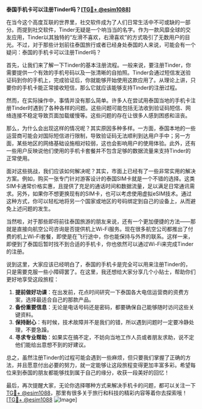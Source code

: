 **泰国手机卡可以注册Tinder吗？[[TG💪+ @esim1088](https://t.me/s/esim1088)]**

在当今这个高度互联的世界里，社交软件成为了人们日常生活中不可或缺的一部分。而提到社交软件，Tinder无疑是一个响当当的名字。作为一款风靡全球的交友应用，Tinder以其独特的“左滑不喜欢，右滑喜欢”的方式吸引了无数用户的目光。不过，对于那些计划前往泰国旅行或者已经身处泰国的人来说，可能会有一个疑问：泰国的手机卡可以注册Tinder吗？

首先，让我们来了解一下Tinder的基本注册流程。一般来说，要注册Tinder，你需要提供一个有效的手机号码以及一张清晰的自拍照。Tinder会通过短信发送验证码到你的手机上，完成验证后，你就能够开始使用这款应用了。从理论上讲，只要你的手机卡能正常接收短信，那么它就应该能够支持Tinder的注册过程。

然而，在实际操作中，事情并没有那么简单。许多人在尝试用泰国当地的手机卡注册Tinder时遇到了各种各样的问题。这些问题可能包括无法收到验证码短信、网络连接不稳定导致页面加载缓慢等。这些问题的存在让很多人感到困惑和沮丧。

那么，为什么会出现这样的情况呢？其实原因多种多样。一方面，泰国本地的一些运营商可能会对国际短信进行限制，导致验证码无法顺利到达用户手中；另一方面，某些地区的网络基础设施相对较弱，这也会影响用户的使用体验。此外，还有一些用户反映说他们使用的手机卡套餐并不包含足够的数据流量来支持Tinder的正常使用。

面对这些挑战，我们应该如何解决呢？其实，市面上已经有了一些非常实用的解决方案。例如，购买一张专门针对游客设计的泰国SIM卡就是一个不错的选择。这类SIM卡通常价格实惠，且提供了充足的通话时间和数据流量，足以满足日常通讯需求。另外，如果你不想更换现有的SIM卡，也可以考虑使用虚拟eSIM技术。通过这种方式，你可以轻松地将另一个国家或地区的号码绑定到自己的设备上，从而避免上述问题的发生。

当然啦，对于那些即将前往泰国旅游的朋友来说，还有一个更加便捷的方法——那就是直接向航空公司咨询是否提供机上Wi-Fi服务。现在很多航空公司都推出了付费的机上Wi-Fi套餐，即使是在飞行途中，你也能保持与外界的联系。这样一来，即便到了泰国后暂时找不到合适的手机卡，你也依然可以通过Wi-Fi来完成Tinder的注册。

说到这里，大家应该已经明白了，泰国的手机卡是完全可以用来注册Tinder的，只是需要克服一些小障碍罢了。在这里，我还想给大家分享几个小贴士，帮助你们更好地享受这段旅程：

1. **提前做好功课**：在出发前，花点时间研究一下泰国各大电信运营商的资费方案，选择最适合自己的那款产品。
2. **备份重要信息**：无论是电话号码还是密码，都要确保自己能够随时访问这些关键资料。
3. **保持耐心**：有时候，技术故障并不是我们的错，所以遇到问题时一定要冷静处理，不要急躁。
4. **寻求专业帮助**：如果实在搞不定，不妨向当地工作人员或者朋友求助，说不定他们能给出意想不到的好建议。

总之，虽然注册Tinder的过程可能会遇到一些麻烦，但只要我们掌握了正确的方法，并且愿意付出必要的努力，就一定能够让这段旅程变得更加丰富多彩。希望每位来到泰国的朋友都能够找到属于自己的缘分，收获一段美好的回忆！

最后，再次提醒大家，无论你选择哪种方式来解决手机卡的问题，都可以关注一下[TG💪+ @esim1088](https://t.me/s/esim1088)，那里有很多关于旅行和科技的精彩内容等着你去探索哦！[[TG💪+ @esim1088](https://t.me/s/esim1088) ![Image](https://i.postimg.cc/4NQfJmqS/Snipaste-2025-05-13-00-14-12.png)]